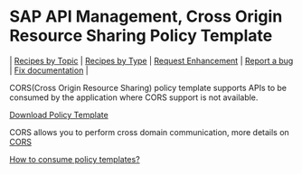 # SAP API Management, Cross Origin Resource Sharing Policy Template

\| [Recipes by Topic](../../../api-recipes-by-usecase.md) \| [Recipes by Type](../../../api-recipes-by-type.md) \| [Request Enhancement](https://github.com/SAP-samples/apibusinesshub-api-recipes/issues/new?assignees=&labels=Recipe%20Fix,enhancement&template=recipe-request.md&title=Improve%20cors-policy-template ) \| [Report a bug](https://github.com/SAP-samples/apibusinesshub-api-recipes/issues/new?assignees=&labels=Recipe%20Fix,bug&template=bug_report.md&title=Issue%20with%20cors-policy-template ) \| [Fix documentation](https://github.com/SAP-samples/apibusinesshub-api-recipes/issues/new?assignees=&labels=Recipe%20Fix,documentation&template=bug_report.md&title=Docu%20fix%20cors-policy-template ) \|



CORS(Cross Origin Resource Sharing) policy template supports APIs to be consumed by the application where CORS support is not available.

[Download Policy Template](CORS.zip)

CORS allows you to perform cross domain communication, more details on [CORS](https://en.wikipedia.org/wiki/Cross-origin_resource_sharing)


[How to consume policy templates?](../../readme.md)
